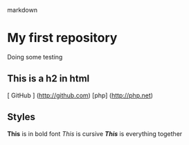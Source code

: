 markdown 
# My first repository
Doing some testing

## This is a h2 in html
[ GitHub ] (http://github.com)
[php] (http://php.net)

## Styles
**This** is in bold font
*This* is cursive
***This*** is everything together
